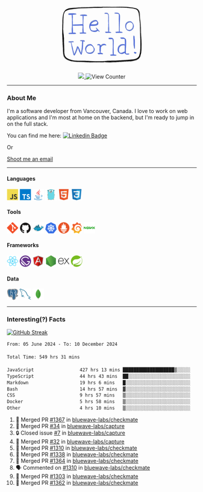 <div align="center">
    <img src="./img/hello_world.webp" height="200px" width="">
    <div>
        <a href="https://www.linkedin.com/in/ajhollid">
            <img src="https://img.shields.io/badge/LinkedIn-blue"/>
        </a>
        <img src="https://komarev.com/ghpvc/?username=ajhollid&color=yellow" alt="View Counter">
    </div>
</div>

---

### About Me

I'm a software developer from Vancouver, Canada. I love to work on web applications and I'm most at home on the backend, but I'm ready to jump in on the full stack.

You can find me here: [![Linkedin Badge](https://img.shields.io/badge/-ajhollid-blue?style=flat&logo=Linkedin&logoColor=white)](https://www.linkedin.com/in/ajhollid)

Or

[Shoot me an email](mailto:ajhollid@gmail.com)

---

#### Languages

<div>
    <img src="./img/devicons/javascript-original.svg" width=30 height=30 alt="JavaScript">
    <img src="/img/devicons/typescript-original.svg" width=30 height=30 alt="TypeScript">
    <img src="./img/devicons/java-original.svg" width=30 height=30 alt="Java">
    <img src="./img/devicons/go-original.svg" width=30 height=30 alt="Golang">
    <img src="./img/devicons/html5-original.svg" width=30 height=30 alt="HTML 5">
    <img src="./img/devicons/css3-original.svg" width=30 height=30 alt="CSS 3">
</div>

#### Tools

<div>
    <img src="./img/devicons/git-original.svg" width=30 height=30 alt="Git">
    <img src="./img/devicons/github-original.svg" width=30 height=30 alt="Github">
    <img src="./img/devicons/docker-original.svg" width=30 
    height=30 alt="Docker">
    <img src="./img/devicons/kubernetes-original.svg" width=30 height=30 alt="K8">
    <img src="./img/devicons/prometheus-original.svg" width=30 height=30 alt="Prometheus">
    <img src="./img/devicons/grafana-original.svg" width=30 height=30 alt="Grafana">
    <img src="./img/devicons/nginx-original.svg" width=30 height=30 alt="Nginx">
</div>

#### Frameworks

<div>
    <img src="./img/devicons/react-original.svg" width=30 height=30 alt="React">
    <img src="./img/devicons/gatsby-original.svg" width=30 height=30 alt="Gatsby">
    <img src="./img/devicons/angularjs-original.svg" width=30 height=30 alt="AngularJS">
    <img src="./img/devicons/nodejs-original.svg" width=30 height=30 alt="NodeJS">
    <img src="./img/devicons/express-original.svg" width=30 height=30 alt="Express">
    <img src="./img/devicons/spring-original.svg" width=30 height=30 alt="Spring">
</div>

#### Data

<div>
    <img src="./img/devicons/postgresql-original.svg" width=30 height=30 alt="Postgresql">
    <img src="./img/devicons/mysql-original.svg" width=30 height=30 alt="Mysql">
    <img src="./img/devicons/mongodb-original.svg" width=30 height=30 alt="MongoDB">
</div>

---

### Interesting(?) Facts

[![GitHub Streak](http://github-readme-streak-stats.herokuapp.com?user=ajhollid)](https://git.io/streak-stats)

 <!--START_SECTION:waka-->

```txt
From: 05 June 2024 - To: 10 December 2024

Total Time: 549 hrs 31 mins

JavaScript                 427 hrs 13 mins ███████████████████▒░░░░░   77.16 %
TypeScript                 44 hrs 43 mins  ██░░░░░░░░░░░░░░░░░░░░░░░   08.08 %
Markdown                   19 hrs 6 mins   █░░░░░░░░░░░░░░░░░░░░░░░░   03.45 %
Bash                       14 hrs 57 mins  ▓░░░░░░░░░░░░░░░░░░░░░░░░   02.70 %
CSS                        9 hrs 57 mins   ▒░░░░░░░░░░░░░░░░░░░░░░░░   01.80 %
Docker                     5 hrs 58 mins   ▒░░░░░░░░░░░░░░░░░░░░░░░░   01.08 %
Other                      4 hrs 10 mins   ▒░░░░░░░░░░░░░░░░░░░░░░░░   00.75 %
```

<!--END_SECTION:waka-->


<!--START_SECTION:activity-->
1. 🎉 Merged PR [#1367](https://github.com/bluewave-labs/checkmate/pull/1367) in [bluewave-labs/checkmate](https://github.com/bluewave-labs/checkmate)
2. 🎉 Merged PR [#34](https://github.com/bluewave-labs/capture/pull/34) in [bluewave-labs/capture](https://github.com/bluewave-labs/capture)
3. 🔒 Closed issue [#7](https://github.com/bluewave-labs/capture/issues/7) in [bluewave-labs/capture](https://github.com/bluewave-labs/capture)
4. 🎉 Merged PR [#32](https://github.com/bluewave-labs/capture/pull/32) in [bluewave-labs/capture](https://github.com/bluewave-labs/capture)
5. 🎉 Merged PR [#1310](https://github.com/bluewave-labs/checkmate/pull/1310) in [bluewave-labs/checkmate](https://github.com/bluewave-labs/checkmate)
6. 🎉 Merged PR [#1338](https://github.com/bluewave-labs/checkmate/pull/1338) in [bluewave-labs/checkmate](https://github.com/bluewave-labs/checkmate)
7. 🎉 Merged PR [#1364](https://github.com/bluewave-labs/checkmate/pull/1364) in [bluewave-labs/checkmate](https://github.com/bluewave-labs/checkmate)
8. 🗣 Commented on [#1310](https://github.com/bluewave-labs/checkmate/pull/1310#issuecomment-2537802972) in [bluewave-labs/checkmate](https://github.com/bluewave-labs/checkmate)
9. 🎉 Merged PR [#1303](https://github.com/bluewave-labs/checkmate/pull/1303) in [bluewave-labs/checkmate](https://github.com/bluewave-labs/checkmate)
10. 🎉 Merged PR [#1362](https://github.com/bluewave-labs/checkmate/pull/1362) in [bluewave-labs/checkmate](https://github.com/bluewave-labs/checkmate)
<!--END_SECTION:activity-->
